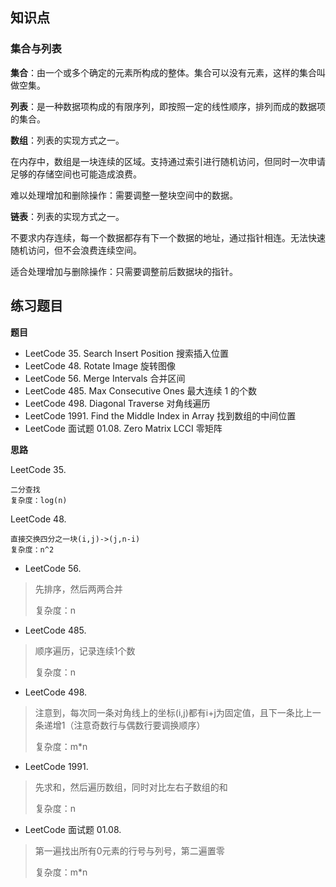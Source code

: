 ## 知识点

### 集合与列表

**集合**：由一个或多个确定的元素所构成的整体。集合可以没有元素，这样的集合叫做空集。

**列表**：是一种数据项构成的有限序列，即按照一定的线性顺序，排列而成的数据项的集合。

**数组**：列表的实现方式之一。

在内存中，数组是一块连续的区域。支持通过索引进行随机访问，但同时一次申请足够的存储空间也可能造成浪费。

难以处理增加和删除操作：需要调整一整块空间中的数据。

**链表**：列表的实现方式之一。

不要求内存连续，每一个数据都存有下一个数据的地址，通过指针相连。无法快速随机访问，但不会浪费连续空间。

适合处理增加与删除操作：只需要调整前后数据块的指针。

## 练习题目

**题目**
- LeetCode 35. Search Insert Position 搜索插入位置
- LeetCode 48. Rotate Image 旋转图像
- LeetCode 56. Merge Intervals 合并区间
- LeetCode 485. Max Consecutive Ones 最大连续 1 的个数
- LeetCode 498. Diagonal Traverse 对角线遍历
- LeetCode 1991. Find the Middle Index in Array 找到数组的中间位置
- LeetCode 面试题 01.08. Zero Matrix LCCI 零矩阵

**思路**

LeetCode 35. 

```
二分查找
复杂度：log(n)
```

LeetCode 48. 

```
直接交换四分之一块(i,j)->(j,n-i)
复杂度：n^2
```

- LeetCode 56. 
> 先排序，然后两两合并
> 
> 复杂度：n
> 
- LeetCode 485. 
> 顺序遍历，记录连续1个数
> 
> 复杂度：n
> 
- LeetCode 498. 
> 注意到，每次同一条对角线上的坐标(i,j)都有i+j为固定值，且下一条比上一条递增1（注意奇数行与偶数行要调换顺序）
> 
> 复杂度：m\*n
> 
- LeetCode 1991. 
> 先求和，然后遍历数组，同时对比左右子数组的和
> 
> 复杂度：n
> 
- LeetCode 面试题 01.08. 
> 第一遍找出所有0元素的行号与列号，第二遍置零
> 
> 复杂度：m\*n
> 


